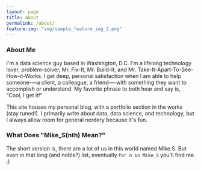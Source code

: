 ```yaml
---
layout: page
title: About
permalink: /about/
feature-img: "img/sample_feature_img_2.png"
---
```


### About Me
I'm a data science guy based in Washington, D.C.  I'm a lifelong technology lover, problem-solver, Mr. Fix-It, Mr. Build-It, and Mr. Take-It-Apart-To-See-How-it-Works. I get deep, personal satisfaction when I am able to help someone-—a client, a colleague, a friend—-with something they want to accomplish or understand.   My favorite phrase to both hear and say is, “Cool, I get it!”

This site houses my personal blog, with a portfolio section in the works (stay tuned!). I primarily write about data, data science, and technology, but I always allow room for general nerdery because it's fun.

### What Does "Mike_S(nth) Mean?"
The short version is, there are a lot of us in this world named Mike S.  But even in that long (and noble?) list, eventually `for n in Mike_S` you'll find me. ;)
